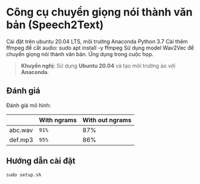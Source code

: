 # Công cụ chuyển giọng nói thành văn bản (Speech2Text)

Cài đặt trên ubuntu 20.04 LTS, môi trường Anaconda Python 3.7
Cài thêm ffmpeg để cắt audio: sudo apt install -y ffmpeg
Sử dụng model Wav2Vec để chuyển giọng nói thành văn bản. Ứng dụng trong cuộc họp.

> **Khuyến nghị:** Sử dụng  **Ubuntu 20.04** và tạo môi trường ảo với **Anaconda**.


## Đánh giá

Đánh giá mô hình:

|                |With  ngrams                   |With out ngrams              |
|----------------|-------------------------------|-----------------------------|
|abc.wav         |`91%`				             |87%                          |
|def.mp3         |`95%`            				 |86%				           |

## Hướng dẫn cài đặt
`sudo setup.sh`